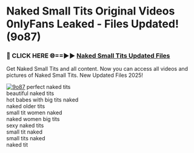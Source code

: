# Naked Small Tits Original Videos 0nlyFans Leaked - Files Updated! (9o87)

<h3>🔴 CLICK HERE 🌐==►► <a href="https://tinyurl.com/up5wt9bj" rel="nofollow">Naked Small Tits Updated Files</a></h3>

Get Naked Small Tits and all content. Now you can access all videos and pictures of Naked Small Tits. New Updated Files 2025!

[![9o87](https://i.imgur.com/ABiUzMV.gif)](https://tinyurl.com/up5wt9bj)
perfect naked tits<br>
beautiful naked tits<br>
hot babes with big tits naked<br>
naked older tits<br>
small tit women naked<br>
naked women big tits<br>
sexy naked tits<br>
small tit naked<br>
small tits naked<br>
naked tit
